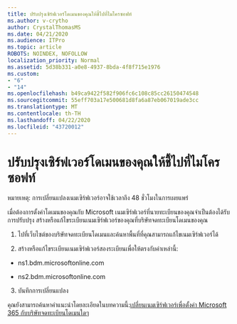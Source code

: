 ```yaml
---
title: ปรับปรุงเซิร์ฟเวอร์โดเมนของคุณให้ชี้ไปที่ไมโครซอฟท์
ms.author: v-crytho
author: CrystalThomasMS
ms.date: 04/21/2020
ms.audience: ITPro
ms.topic: article
ROBOTS: NOINDEX, NOFOLLOW
localization_priority: Normal
ms.assetid: 5d38b331-a0e8-4937-8bda-4f8f715e1976
ms.custom:
- "6"
- "14"
ms.openlocfilehash: b49ca9422f582f906fc6c108c85cc26150474548
ms.sourcegitcommit: 55eff703a17e500681d8fa6a87eb067019ade3cc
ms.translationtype: MT
ms.contentlocale: th-TH
ms.lasthandoff: 04/22/2020
ms.locfileid: "43720012"
---
```

# <a name="update-your-domain-nameservers-to-point-to-microsoft"></a>ปรับปรุงเซิร์ฟเวอร์โดเมนของคุณให้ชี้ไปที่ไมโครซอฟท์

หมายเหตุ: การเปลี่ยนแปลงเนมเซิร์ฟเวอร์อาจใช้เวลาถึง 48 ชั่วโมงในการเผยแพร่
  
เมื่อต้องการตั้งค่าโดเมนของคุณกับ Microsoft เนมเซิร์ฟเวอร์ที่นายทะเบียนของคุณจําเป็นต้องได้รับการปรับปรุง สร้างหรือแก้ไขระเบียนเนมเซิร์ฟเวอร์ของคุณที่บริษัทจดทะเบียนโดเมนของคุณ
  
1. ไปที่เว็บไซต์ของบริษัทจดทะเบียนโดเมนและค้นหาพื้นที่ที่คุณสามารถแก้ไขเนมเซิร์ฟเวอร์ได้

2. สร้างหรือแก้ไขระเบียนเนมเซิร์ฟเวอร์สองระเบียนเพื่อให้ตรงกับค่าเหล่านี้:

  - ns1.bdm.microsoftonline.com

  - ns2.bdm.microsoftonline.com

3. บันทึกการเปลี่ยนแปลง

คุณยังสามารถค้นหาคําแนะนําโดยละเอียดในบทความนี้:[เปลี่ยนเนมเซิร์ฟเวอร์เพื่อตั้งค่า Microsoft 365 กับบริษัทจดทะเบียนโดเมนใดๆ](https://docs.microsoft.com/office365/admin/get-help-with-domains/change-nameservers-at-any-domain-registrar)
  